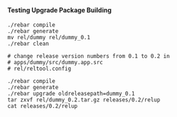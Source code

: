 #### Testing Upgrade Package Building

    ./rebar compile
    ./rebar generate
    mv rel/dummy rel/dummy_0.1
    ./rebar clean

    # change release version numbers from 0.1 to 0.2 in
    # apps/dummy/src/dummy.app.src
    # rel/reltool.config

    ./rebar compile
    ./rebar generate
    ./rebar upgrade oldreleasepath=dummy_0.1
    tar zxvf rel/dummy_0.2.tar.gz releases/0.2/relup
    cat releases/0.2/relup
